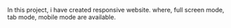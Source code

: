 In this project, i have created responsive website. where, full screen mode, tab mode, mobile mode are available.
